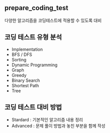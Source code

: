 ## prepare_coding_test
다양한 알고리즘을 코딩테스트에 적용할 수 있도록 대비

## 코딩 테스트 유형 분석
* Implementation
* BFS / DFS
* Sorting
* Dynamic Programming
* Graph
* Greedy
* Binary Search
* Shortest Path
* Tree

## 코딩 테스트 대비 방법
* Stardard : 기본적인 알고리즘 내용 정리
* Advanced : 문제 풀이 방법과 놓친 부분을 함께 작성

